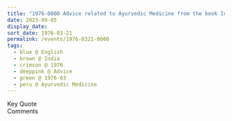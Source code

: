 ```yaml
---
title: "1976-0000 Advice related to Ayurvedic Medicine from the book Insights, Inspirations and Eternal Moments, Chapter 14, Page 38 by Yogi Mahajan, India"
date: 2023-09-05
display_date: 
sort_date: 1976-03-21
permalink: /events/1976-0321-0000
tags:
  - blue @ English
  - brown @ India
  - crimson @ 1976
  - deeppink @ Advice
  - green @ 1976-03
  - peru @ Ayurvedic Medicine
---
```


<wave-list>
  <list-title color="green" width="75">Key Quote</list-title>
  <list-item color="BlanchedAlmond"  width="200"></list-item>
  <list-item color="Lavender"></list-item>
  <list-item color="BlanchedAlmond"></list-item>
</wave-list>

<br>

<wave-list>
  <list-title color="green" width="75">Comments</list-title>
  <list-item color="BlanchedAlmond"  width="200"></list-item>
  <list-item color="Lavender"></list-item>
  <list-item color="BlanchedAlmond"></list-item>
</wave-list>